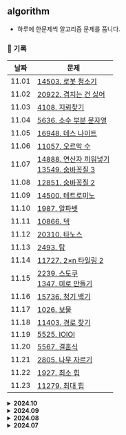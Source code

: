 ## algorithm
- 하루에 한문제씩 알고리즘 문제를 풉니다.

### 📅 기록
|날짜|문제|
|-|-|
|11.01|[14503. 로봇 청소기](https://github.com/apple-mint/algorithm/blob/main/Baekjoon/Gold/14503.%20%EB%A1%9C%EB%B4%87%20%EC%B2%AD%EC%86%8C%EA%B8%B0.py)|
|11.02|[20922. 겹치는 건 싫어](https://github.com/apple-mint/algorithm/blob/main/Baekjoon/Silver/20922.%20%EA%B2%B9%EC%B9%98%EB%8A%94%20%EA%B1%B4%20%EC%8B%AB%EC%96%B4.py)|
|11.03|[4108. 지뢰찾기](https://github.com/apple-mint/algorithm/blob/main/Baekjoon/Silver/4108.%20%EC%A7%80%EB%A2%B0%EC%B0%BE%EA%B8%B0.py)|
|11.04|[5636. 소수 부분 문자열](https://github.com/apple-mint/algorithm/blob/main/Baekjoon/Silver/5636.%20%EC%86%8C%EC%88%98%20%EB%B6%80%EB%B6%84%20%EB%AC%B8%EC%9E%90%EC%97%B4.py)|
|11.05|[16948. 데스 나이트](https://github.com/apple-mint/algorithm/blob/main/Baekjoon/Silver/16948.%20%EB%8D%B0%EC%8A%A4%20%EB%82%98%EC%9D%B4%ED%8A%B8.py)|
|11.06|[11057. 오르막 수](https://github.com/apple-mint/algorithm/blob/main/Baekjoon/Silver/11057.%20%EC%98%A4%EB%A5%B4%EB%A7%89%20%EC%88%98.py)|
|11.07|[14888. 연산자 끼워넣기](https://github.com/apple-mint/algorithm/blob/main/Baekjoon/Silver/14888.%20%EC%97%B0%EC%82%B0%EC%9E%90%20%EB%81%BC%EC%9B%8C%EB%84%A3%EA%B8%B0.py)<br>[13549. 숨바꼭질 3](https://github.com/apple-mint/algorithm/blob/main/Baekjoon/Gold/13549.%20%EC%88%A8%EB%B0%94%EA%BC%AD%EC%A7%88%203.py)|
|11.08|[12851. 숨바꼭질 2](https://github.com/apple-mint/algorithm/blob/main/Baekjoon/Gold/12851.%20%EC%88%A8%EB%B0%94%EA%BC%AD%EC%A7%88%202.py)|
|11.09|[14500. 테트로미노](https://github.com/apple-mint/algorithm/blob/main/Baekjoon/Gold/14500.%20%ED%85%8C%ED%8A%B8%EB%A1%9C%EB%AF%B8%EB%85%B8.py)|
|11.10|[1987. 알파벳](https://github.com/apple-mint/algorithm/blob/main/Baekjoon/Gold/1987.%20%EC%95%8C%ED%8C%8C%EB%B2%B3.py)|
|11.11|[10866. 덱](https://github.com/apple-mint/algorithm/blob/main/Baekjoon/Silver/10866.%20%EB%8D%B1.py)|
|11.12|[20310. 타노스](https://github.com/apple-mint/algorithm/blob/main/Baekjoon/Silver/20310.%20%ED%83%80%EB%85%B8%EC%8A%A4.py)|
|11.13|[2493. 탑](https://github.com/apple-mint/algorithm/blob/main/Baekjoon/Gold/2493.%20%ED%83%91.py)|
|11.14|[11727. 2×n 타일링 2](https://github.com/apple-mint/algorithm/blob/main/Baekjoon/Silver/11727.%202%C3%97n%20%ED%83%80%EC%9D%BC%EB%A7%81%202.py)|
|11.15|[2239. 스도쿠](https://github.com/apple-mint/algorithm/blob/main/Baekjoon/Gold/2239.%20%EC%8A%A4%EB%8F%84%EC%BF%A0.py)<br>[1347. 미로 만들기](https://github.com/apple-mint/algorithm/blob/main/Baekjoon/Silver/1347.%20%EB%AF%B8%EB%A1%9C%20%EB%A7%8C%EB%93%A4%EA%B8%B0.py)|
|11.16|[15736. 청기 백기](https://github.com/apple-mint/algorithm/blob/main/Baekjoon/Silver/15736.%20%EC%B2%AD%EA%B8%B0%20%EB%B0%B1%EA%B8%B0.py)|
|11.17|[1026. 보물](https://github.com/apple-mint/algorithm/blob/main/Baekjoon/Silver/1026.%20%EB%B3%B4%EB%AC%BC.py)|
|11.18|[11403. 경로 찾기](https://github.com/apple-mint/algorithm/blob/main/Baekjoon/Silver/11403.%20%EA%B2%BD%EB%A1%9C%20%EC%B0%BE%EA%B8%B0.py)|
|11.19|[5525. IOIOI](https://github.com/apple-mint/algorithm/blob/main/Baekjoon/Silver/5525.%20IOIOI.py)|
|11.20|[5567. 결혼식](https://github.com/apple-mint/algorithm/blob/main/Baekjoon/Silver/5567.%20%EA%B2%B0%ED%98%BC%EC%8B%9D.py)|
|11.21|[2805. 나무 자르기](https://github.com/apple-mint/algorithm/blob/main/Baekjoon/Silver/2805.%20%EB%82%98%EB%AC%B4%20%EC%9E%90%EB%A5%B4%EA%B8%B0.py)|
|11.22|[1927. 최소 힙](https://github.com/apple-mint/algorithm/blob/main/Baekjoon/Silver/1927.%20%EC%B5%9C%EC%86%8C%20%ED%9E%99.py)|
|11.23|[11279. 최대 힙](https://github.com/apple-mint/algorithm/blob/main/Baekjoon/Silver/11279.%20%EC%B5%9C%EB%8C%80%20%ED%9E%99.py)|

<details>
  <summary><strong>2024.10</strong></summary>
  <div markdown='1'>

  **✍🏻 31일 중 31일 동안 42문제 풀이**

  |날짜|문제|
  |-|-|
  |10.01|[4949. 균형잡힌 세상](https://github.com/apple-mint/algorithm/blob/main/Baekjoon/Silver/4949.%20%EA%B7%A0%ED%98%95%EC%9E%A1%ED%9E%8C%20%EC%84%B8%EC%83%81.py)|
  |10.02|[32206. 아보와 킨텍스](https://github.com/apple-mint/algorithm/blob/main/Baekjoon/Silver/32206.%20%EC%95%84%EB%B3%B4%EC%99%80%20%ED%82%A8%ED%85%8D%EC%8A%A4.py)|
  |10.03|[6064. 카잉 달력](https://github.com/apple-mint/algorithm/blob/main/Baekjoon/Silver/6064.%20%EC%B9%B4%EC%9E%89%20%EB%8B%AC%EB%A0%A5.py)|
  |10.04|[1541. 잃어버린 괄호](https://github.com/apple-mint/algorithm/blob/main/Baekjoon/Silver/1541.%20%EC%9E%83%EC%96%B4%EB%B2%84%EB%A6%B0%20%EA%B4%84%ED%98%B8.py)|
  |10.05|[2468. 안전 영역](https://github.com/apple-mint/algorithm/blob/main/Baekjoon/Silver/2468.%20%EC%95%88%EC%A0%84%20%EC%98%81%EC%97%AD.py)|
  |10.06|[11656. 접미사 배열](https://github.com/apple-mint/algorithm/blob/main/Baekjoon/Silver/11656.%20%EC%A0%91%EB%AF%B8%EC%82%AC%20%EB%B0%B0%EC%97%B4.py)|
  |10.07|[1010. 다리 놓기](https://github.com/apple-mint/algorithm/blob/main/Baekjoon/Silver/1010.%20%EB%8B%A4%EB%A6%AC%20%EB%86%93%EA%B8%B0.py)<br>[16967. 배열 복원하기](https://github.com/apple-mint/algorithm/blob/main/Baekjoon/Silver/16967.%20%EB%B0%B0%EC%97%B4%20%EB%B3%B5%EC%9B%90%ED%95%98%EA%B8%B0.py)|
  |10.08|[16198. 에너지 모으기](https://github.com/apple-mint/algorithm/blob/main/Baekjoon/Silver/16198.%20%EC%97%90%EB%84%88%EC%A7%80%20%EB%AA%A8%EC%9C%BC%EA%B8%B0.py)|
  |10.09|[1138. 한 줄로 서기](https://github.com/apple-mint/algorithm/blob/main/Baekjoon/Silver/1138.%20%ED%95%9C%20%EC%A4%84%EB%A1%9C%20%EC%84%9C%EA%B8%B0.py)|
  |10.10|[24481. 알고리즘 수업 - 깊이 우선 탐색 3](https://github.com/apple-mint/algorithm/blob/main/Baekjoon/Silver/24481.%20%EC%95%8C%EA%B3%A0%EB%A6%AC%EC%A6%98%20%EC%88%98%EC%97%85%20-%20%EA%B9%8A%EC%9D%B4%20%EC%9A%B0%EC%84%A0%20%ED%83%90%EC%83%89%203.py)|
  |10.11|[2210. 숫자판 점프](https://github.com/apple-mint/algorithm/blob/main/Baekjoon/Silver/2210.%20%EC%88%AB%EC%9E%90%ED%8C%90%20%EC%A0%90%ED%94%84.py)|
  |10.12|[16114. 화살표 연산자](https://github.com/apple-mint/algorithm/blob/main/Baekjoon/Silver/16114.%20%ED%99%94%EC%82%B4%ED%91%9C%20%EC%97%B0%EC%82%B0%EC%9E%90.py)|
  |10.13|[16235. 나무 재테크](https://github.com/apple-mint/algorithm/blob/main/Baekjoon/Gold/16235.%20%EB%82%98%EB%AC%B4%20%EC%9E%AC%ED%85%8C%ED%81%AC.py)<br>[2589. 보물섬](https://github.com/apple-mint/algorithm/blob/main/Baekjoon/Gold/2589.%20%EB%B3%B4%EB%AC%BC%EC%84%AC.py)<br>[2346. 풍선 터뜨리기](https://github.com/apple-mint/algorithm/blob/main/Baekjoon/Silver/2346.%20%ED%92%8D%EC%84%A0%20%ED%84%B0%EB%9C%A8%EB%A6%AC%EA%B8%B0.py)|
  |10.14|[1926. 그림](https://github.com/apple-mint/algorithm/blob/main/Baekjoon/Silver/1926.%20%EA%B7%B8%EB%A6%BC.py)<br>[17413. 단어 뒤집기 2](https://github.com/apple-mint/algorithm/blob/main/Baekjoon/Silver/17413.%20%EB%8B%A8%EC%96%B4%20%EB%92%A4%EC%A7%91%EA%B8%B0%202.py)|
  |10.15|[2644. 촌수계산](https://github.com/apple-mint/algorithm/blob/main/Baekjoon/Silver/2644.%20%EC%B4%8C%EC%88%98%EA%B3%84%EC%82%B0.py)|
  |10.16|[15686. 치킨 배달](https://github.com/apple-mint/algorithm/blob/main/Baekjoon/Gold/15686.%20%EC%B9%98%ED%82%A8%20%EB%B0%B0%EB%8B%AC.py)|
  |10.17|[9205. 맥주 마시면서 걸어가기](https://github.com/apple-mint/algorithm/blob/main/Baekjoon/Gold/9205.%20%EB%A7%A5%EC%A3%BC%20%EB%A7%88%EC%8B%9C%EB%A9%B4%EC%84%9C%20%EA%B1%B8%EC%96%B4%EA%B0%80%EA%B8%B0.py)|
  |10.18|[1059. 좋은 구간](https://github.com/apple-mint/algorithm/blob/main/Baekjoon/Silver/1059.%20%EC%A2%8B%EC%9D%80%20%EA%B5%AC%EA%B0%84.py)|
  |10.19|[1245. 농장 관리](https://github.com/apple-mint/algorithm/blob/main/Baekjoon/Gold/1245.%20%EB%86%8D%EC%9E%A5%20%EA%B4%80%EB%A6%AC.py)|
  |10.20|[1743. 음식물 피하기](https://github.com/apple-mint/algorithm/blob/main/Baekjoon/Silver/1743.%20%EC%9D%8C%EC%8B%9D%EB%AC%BC%20%ED%94%BC%ED%95%98%EA%B8%B0.py)|
  |10.21|[10431. 줄세우기](https://github.com/apple-mint/algorithm/blob/main/Baekjoon/Silver/10431.%20%EC%A4%84%EC%84%B8%EC%9A%B0%EA%B8%B0.py)|
  |10.22|[14889. 스타트와 링크](https://github.com/apple-mint/algorithm/blob/main/Baekjoon/Silver/14889.%20%EC%8A%A4%ED%83%80%ED%8A%B8%EC%99%80%20%EB%A7%81%ED%81%AC.py)|
  |10.23|[1189. 컴백홈](https://github.com/apple-mint/algorithm/blob/main/Baekjoon/Silver/1189.%20%EC%BB%B4%EB%B0%B1%ED%99%88.py)|
  |10.24|[16234. 인구 이동](https://github.com/apple-mint/algorithm/blob/main/Baekjoon/Gold/16234.%20%EC%9D%B8%EA%B5%AC%20%EC%9D%B4%EB%8F%99.py)<br>[18429. 근손실](https://github.com/apple-mint/algorithm/blob/main/Baekjoon/Silver/18429.%20%EA%B7%BC%EC%86%90%EC%8B%A4.py)|
  |10.25|[14395. 4연산](https://github.com/apple-mint/algorithm/blob/main/Baekjoon/Gold/14395.%204%EC%97%B0%EC%82%B0.py)<br>[7569. 토마토](https://github.com/apple-mint/algorithm/blob/main/Baekjoon/Gold/7569.%20%ED%86%A0%EB%A7%88%ED%86%A0.py)<br>[31797. 아~파트 아파트](https://github.com/apple-mint/algorithm/blob/main/Baekjoon/Silver/31797.%20%EC%95%84~%ED%8C%8C%ED%8A%B8%20%EC%95%84%ED%8C%8C%ED%8A%B8.py)|
  |10.26|[9655. 돌 게임](https://github.com/apple-mint/algorithm/blob/main/Baekjoon/Silver/9655.%20%EB%8F%8C%20%EA%B2%8C%EC%9E%84.py)<br>[9291. 스도쿠 채점](https://github.com/apple-mint/algorithm/blob/main/Baekjoon/Silver/9291.%20%EC%8A%A4%EB%8F%84%EC%BF%A0%20%EC%B1%84%EC%A0%90.py)<br>[16173. 점프왕 쩰리 (Small)](https://github.com/apple-mint/algorithm/blob/main/Baekjoon/Silver/16173.%20%EC%A0%90%ED%94%84%EC%99%95%20%EC%A9%B0%EB%A6%AC%20(Small).py)<br>[6593. 상범 빌딩](https://github.com/apple-mint/algorithm/blob/main/Baekjoon/Gold/6593.%20%EC%83%81%EB%B2%94%20%EB%B9%8C%EB%94%A9.py)|
  |10.27|[1759. 암호 만들기](https://github.com/apple-mint/algorithm/blob/main/Baekjoon/Gold/1759.%20%EC%95%94%ED%98%B8%20%EB%A7%8C%EB%93%A4%EA%B8%B0.py)|
  |10.28|[1182. 부분수열의 합](https://github.com/apple-mint/algorithm/blob/main/Baekjoon/Silver/1182.%20%EB%B6%80%EB%B6%84%EC%88%98%EC%97%B4%EC%9D%98%20%ED%95%A9.py)|
  |10.29|[10157. 자리배정](https://github.com/apple-mint/algorithm/blob/main/Baekjoon/Silver/10157.%20%EC%9E%90%EB%A6%AC%EB%B0%B0%EC%A0%95.py)|
  |10.30|[2302. 극장 좌석](https://github.com/apple-mint/algorithm/blob/main/Baekjoon/Silver/2302.%20%EA%B7%B9%EC%9E%A5%20%EC%A2%8C%EC%84%9D.py)|
  |10.31|[1090. 체커](https://github.com/apple-mint/algorithm/blob/main/Baekjoon/Platinum/1090.%20%EC%B2%B4%EC%BB%A4.py)<br>[21608. 상어 초등학교](https://github.com/apple-mint/algorithm/blob/main/Baekjoon/Gold/21608.%20%EC%83%81%EC%96%B4%20%EC%B4%88%EB%93%B1%ED%95%99%EA%B5%90.py)|

  </div>
</details>

<details>
  <summary><strong>2024.09</strong></summary>
  <div markdown='1'>

  **✍🏻 30일 중 30일 동안 41문제 풀이**

  |날짜|문제|
  |-|-|
  |09.01|[1920. 수 찾기](https://github.com/apple-mint/algorithm/blob/main/Baekjoon/Silver/1920.%20%EC%88%98%20%EC%B0%BE%EA%B8%B0.py)|
  |09.02|[1343. 폴리오미노](https://github.com/apple-mint/algorithm/blob/main/Baekjoon/Silver/1343.%20%ED%8F%B4%EB%A6%AC%EC%98%A4%EB%AF%B8%EB%85%B8.py)|
  |09.03|[1697. 숨바꼭질](https://github.com/apple-mint/algorithm/blob/main/Baekjoon/Silver/1697.%20%EC%88%A8%EB%B0%94%EA%BC%AD%EC%A7%88.py)|
  |09.04|[10828. 스택](https://github.com/apple-mint/algorithm/blob/main/Baekjoon/Silver/10828.%20%EC%8A%A4%ED%83%9D.py)|
  |09.05|[10845. 큐](https://github.com/apple-mint/algorithm/blob/main/Baekjoon/Silver/10845.%20%ED%81%90.py)|
  |09.06|[10709. 기상캐스터](https://github.com/apple-mint/algorithm/blob/main/Baekjoon/Silver/10709.%20%EA%B8%B0%EC%83%81%EC%BA%90%EC%8A%A4%ED%84%B0.py)|
  |09.07|[22352. 항체 인식](https://github.com/apple-mint/algorithm/blob/main/Baekjoon/Gold/22352.%20%ED%95%AD%EC%B2%B4%20%EC%9D%B8%EC%8B%9D.py)<br>[1389. 케빈 베이컨의 6단계 법칙](https://github.com/apple-mint/algorithm/blob/main/Baekjoon/Silver/1389.%20%EC%BC%80%EB%B9%88%20%EB%B2%A0%EC%9D%B4%EC%BB%A8%EC%9D%98%206%EB%8B%A8%EA%B3%84%20%EB%B2%95%EC%B9%99.py)|
  |09.08|[14719. 빗물](https://github.com/apple-mint/algorithm/blob/main/Baekjoon/Gold/14719.%20%EB%B9%97%EB%AC%BC.py)<br>[1969. DNA](https://github.com/apple-mint/algorithm/blob/main/Baekjoon/Silver/1969.%20DNA.py)|
  |09.09|[11723. 집합](https://github.com/apple-mint/algorithm/blob/main/Baekjoon/Silver/11723.%20%EC%A7%91%ED%95%A9.py)|
  |09.10|[1976. 여행 가자](https://github.com/apple-mint/algorithm/blob/main/Baekjoon/Gold/1976.%20%EC%97%AC%ED%96%89%20%EA%B0%80%EC%9E%90.py)|
  |09.11|[2877. 4와 7](https://github.com/apple-mint/algorithm/blob/main/Baekjoon/Gold/2877.%204%EC%99%80%207.py)|
  |09.12|[1439. 뒤집기](https://github.com/apple-mint/algorithm/blob/main/Baekjoon/Silver/1439.%20%EB%92%A4%EC%A7%91%EA%B8%B0.py)|
  |09.13|[26070. 곰곰이와 학식](https://github.com/apple-mint/algorithm/blob/main/Baekjoon/Silver/26070.%20%EA%B3%B0%EA%B3%B0%EC%9D%B4%EC%99%80%20%ED%95%99%EC%8B%9D.py)|
  |09.14|[2941. 크로아티아 알파벳](https://github.com/apple-mint/algorithm/blob/main/Baekjoon/Silver/2941.%20%ED%81%AC%EB%A1%9C%EC%95%84%ED%8B%B0%EC%95%84%20%EC%95%8C%ED%8C%8C%EB%B2%B3.py)|
  |09.15|[15650. N과 M (2)](https://github.com/apple-mint/algorithm/blob/main/Baekjoon/Silver/15650.%20N%EA%B3%BC%20M%20(2).py)|
  |09.16|[1120. 문자열](https://github.com/apple-mint/algorithm/blob/main/Baekjoon/Silver/1120.%20%EB%AC%B8%EC%9E%90%EC%97%B4.py)|
  |09.17|[3613. Java vs C++](https://github.com/apple-mint/algorithm/blob/main/Baekjoon/Silver/3613.%20Java%20vs%20C%2B%2B.py)<br>[17144. 미세먼지 안녕!](https://github.com/apple-mint/algorithm/blob/main/Baekjoon/Gold/17144.%20%EB%AF%B8%EC%84%B8%EB%A8%BC%EC%A7%80%20%EC%95%88%EB%85%95!.py)|
  |09.18|[9935. 문자열 폭발](https://github.com/apple-mint/algorithm/blob/main/Baekjoon/Gold/9935.%20%EB%AC%B8%EC%9E%90%EC%97%B4%20%ED%8F%AD%EB%B0%9C.py)|
  |09.19|[15565. 귀여운 라이언](https://github.com/apple-mint/algorithm/blob/main/Baekjoon/Silver/15565.%20%EA%B7%80%EC%97%AC%EC%9A%B4%20%EB%9D%BC%EC%9D%B4%EC%96%B8.py)|
  |09.20|[7576. 토마토](https://github.com/apple-mint/algorithm/blob/main/Baekjoon/Gold/7576.%20%ED%86%A0%EB%A7%88%ED%86%A0.py)<br>[4347. Tic Tac Toe](https://github.com/apple-mint/algorithm/blob/main/Baekjoon/Silver/4347.%20Tic%20Tac%20Toe.py)<br>[18404. 현명한 나이트](https://github.com/apple-mint/algorithm/blob/main/Baekjoon/Silver/18404.%20%ED%98%84%EB%AA%85%ED%95%9C%20%EB%82%98%EC%9D%B4%ED%8A%B8.py)|
  |09.21|[1929. 소수 구하기](https://github.com/apple-mint/algorithm/blob/main/Baekjoon/Silver/1929.%20%EC%86%8C%EC%88%98%20%EA%B5%AC%ED%95%98%EA%B8%B0.py)<br>[2960. 에라토스테네스의 체](https://github.com/apple-mint/algorithm/blob/main/Baekjoon/Silver/2960.%20%EC%97%90%EB%9D%BC%ED%86%A0%EC%8A%A4%ED%85%8C%EB%84%A4%EC%8A%A4%EC%9D%98%20%EC%B2%B4.py)<br>[2630. 색종이 만들기](https://github.com/apple-mint/algorithm/blob/main/Baekjoon/Silver/2630.%20%EC%83%89%EC%A2%85%EC%9D%B4%20%EB%A7%8C%EB%93%A4%EA%B8%B0.py)|
  |09.22|[1931. 회의실 배정](https://github.com/apple-mint/algorithm/blob/main/Baekjoon/Silver/1931.%20%ED%9A%8C%EC%9D%98%EC%8B%A4%20%EB%B0%B0%EC%A0%95.py)<br>[11659. 구간 합 구하기 4](https://github.com/apple-mint/algorithm/blob/main/Baekjoon/Silver/11659.%20%EA%B5%AC%EA%B0%84%20%ED%95%A9%20%EA%B5%AC%ED%95%98%EA%B8%B0%204.py)|
  |09.23|[9996. 한국이 그리울 땐 서버에 접속하지](https://github.com/apple-mint/algorithm/blob/main/Baekjoon/Silver/9996.%20%ED%95%9C%EA%B5%AD%EC%9D%B4%20%EA%B7%B8%EB%A6%AC%EC%9A%B8%20%EB%95%90%20%EC%84%9C%EB%B2%84%EC%97%90%20%EC%A0%91%EC%86%8D%ED%95%98%EC%A7%80.py)<br>[30458. 팰린드롬 애너그램](https://github.com/apple-mint/algorithm/blob/main/Baekjoon/Silver/30458.%20%ED%8C%B0%EB%A6%B0%EB%93%9C%EB%A1%AC%20%EC%95%A0%EB%84%88%EA%B7%B8%EB%9E%A8.py)|
  |09.24|[1074. Z](https://github.com/apple-mint/algorithm/blob/main/Baekjoon/Gold/1074.%20Z.py)<br>[1012. 유기농 배추](https://github.com/apple-mint/algorithm/blob/main/Baekjoon/Silver/1012.%20%EC%9C%A0%EA%B8%B0%EB%86%8D%20%EB%B0%B0%EC%B6%94.py)|
  |09.25|[2660. 회장뽑기](https://github.com/apple-mint/algorithm/blob/main/Baekjoon/Gold/2660.%20%ED%9A%8C%EC%9E%A5%EB%BD%91%EA%B8%B0.py)|
  |09.26|[17626. Four Squares](https://github.com/apple-mint/algorithm/blob/main/Baekjoon/Silver/17626.%20Four%20Squares.py)|
  |09.27|[4375. 1](https://github.com/apple-mint/algorithm/blob/main/Baekjoon/Silver/4375.%201.py)<br>[7568. 덩치](https://github.com/apple-mint/algorithm/blob/main/Baekjoon/Silver/7568.%20%EB%8D%A9%EC%B9%98.py)|
  |09.28|[2304. 창고 다각형](https://github.com/apple-mint/algorithm/blob/main/Baekjoon/Silver/2304.%20%EC%B0%BD%EA%B3%A0%20%EB%8B%A4%EA%B0%81%ED%98%95.py)|
  |09.29|[2503. 숫자 야구](https://github.com/apple-mint/algorithm/blob/main/Baekjoon/Silver/2503.%20%EC%88%AB%EC%9E%90%20%EC%95%BC%EA%B5%AC.py)|
  |09.30|[1966. 프린터 큐](https://github.com/apple-mint/algorithm/blob/main/Baekjoon/Silver/1966.%20%ED%94%84%EB%A6%B0%ED%84%B0%20%ED%81%90.py)|

  </div>
</details>

<details>
  <summary><strong>2024.08</strong></summary>
  <div markdown='1'>

  **✍🏻 31일 중 31일 동안 58문제 풀이**

  |날짜|문제|
  |-|-|
  |08.01|[같은 숫자는 싫어](https://github.com/apple-mint/algorithm/blob/main/Programmers/Level%201/%EA%B0%99%EC%9D%80%20%EC%88%AB%EC%9E%90%EB%8A%94%20%EC%8B%AB%EC%96%B4.py)<br>[1874. 스택 수열](https://github.com/apple-mint/algorithm/blob/main/Baekjoon/Silver/1874.%20%EC%8A%A4%ED%83%9D%20%EC%88%98%EC%97%B4.py)|
  |08.02|[폰켓몬](https://github.com/apple-mint/algorithm/blob/main/Programmers/Level%201/%ED%8F%B0%EC%BC%93%EB%AA%AC.py)<br>[2578. 빙고](https://github.com/apple-mint/algorithm/blob/main/Baekjoon/Silver/2578.%20%EB%B9%99%EA%B3%A0.py)|
  |08.03|[1018. 체스판 다시 칠하기](https://github.com/apple-mint/algorithm/blob/main/Baekjoon/Silver/1018.%20%EC%B2%B4%EC%8A%A4%ED%8C%90%20%EB%8B%A4%EC%8B%9C%20%EC%B9%A0%ED%95%98%EA%B8%B0.py)<br>[완주하지 못한 선수](https://github.com/apple-mint/algorithm/blob/main/Programmers/Level%201/%EC%99%84%EC%A3%BC%ED%95%98%EC%A7%80%20%EB%AA%BB%ED%95%9C%20%EC%84%A0%EC%88%98.py)<br>[1460. Make Two Arrays Equal by Reversing Subarrays](https://github.com/apple-mint/algorithm/blob/main/LeetCode/Easy/1460.%20Make%20Two%20Arrays%20Equal%20by%20Reversing%20Subarrays.py)|
  |08.04|[5430. AC](https://github.com/apple-mint/algorithm/blob/main/Baekjoon/Gold/5430.%20AC.py)<br>[K번째수](https://github.com/apple-mint/algorithm/blob/main/Programmers/Level%201/K%EB%B2%88%EC%A7%B8%EC%88%98.py)|
  |08.05|[16953. A → B](https://github.com/apple-mint/algorithm/blob/main/Baekjoon/Silver/16953.%20A%20%E2%86%92%20B.py)<br>[모의고사](https://github.com/apple-mint/algorithm/blob/main/Programmers/Level%201/%EB%AA%A8%EC%9D%98%EA%B3%A0%EC%82%AC.py)<br>[1107. 리모컨](https://github.com/apple-mint/algorithm/blob/main/Baekjoon/Gold/1107.%20%EB%A6%AC%EB%AA%A8%EC%BB%A8.py)|
  |08.06|[전화번호 목록](https://github.com/apple-mint/algorithm/blob/main/Programmers/Level%202/%EC%A0%84%ED%99%94%EB%B2%88%ED%98%B8%20%EB%AA%A9%EB%A1%9D.py)<br>[1063. 킹](https://github.com/apple-mint/algorithm/blob/main/Baekjoon/Silver/1063.%20%ED%82%B9.py)|
  |08.07|[17219. 비밀번호 찾기](https://github.com/apple-mint/algorithm/blob/main/Baekjoon/Silver/17219.%20%EB%B9%84%EB%B0%80%EB%B2%88%ED%98%B8%20%EC%B0%BE%EA%B8%B0.py)<br>[가장 큰 수](https://github.com/apple-mint/algorithm/blob/main/Programmers/Level%202/%EA%B0%80%EC%9E%A5%20%ED%81%B0%20%EC%88%98.py)|
  |08.08|[20920. 영단어 암기는 괴로워](https://github.com/apple-mint/algorithm/blob/main/Baekjoon/Silver/20920.%20%EC%98%81%EB%8B%A8%EC%96%B4%20%EC%95%94%EA%B8%B0%EB%8A%94%20%EA%B4%B4%EB%A1%9C%EC%9B%8C.py)|
  |08.09|[2667. 단지번호붙이기](https://github.com/apple-mint/algorithm/blob/main/Baekjoon/Silver/2667.%20%EB%8B%A8%EC%A7%80%EB%B2%88%ED%98%B8%EB%B6%99%EC%9D%B4%EA%B8%B0.py)|
  |08.10|[26069. 붙임성 좋은 총총이](https://github.com/apple-mint/algorithm/blob/main/Baekjoon/Silver/26069.%20%EB%B6%99%EC%9E%84%EC%84%B1%20%EC%A2%8B%EC%9D%80%20%EC%B4%9D%EC%B4%9D%EC%9D%B4.py)|
  |08.11|[18870. 좌표 압축](https://github.com/apple-mint/algorithm/blob/main/Baekjoon/Silver/18870.%20%EC%A2%8C%ED%91%9C%20%EC%95%95%EC%B6%95.py)|
  |08.12|[3190. 뱀](https://github.com/apple-mint/algorithm/blob/main/Baekjoon/Gold/3190.%20%EB%B1%80.py)<br>[1331. 나이트 투어](https://github.com/apple-mint/algorithm/blob/main/Baekjoon/Silver/1331.%20%EB%82%98%EC%9D%B4%ED%8A%B8%20%ED%88%AC%EC%96%B4.py)<br>[의상](https://github.com/apple-mint/algorithm/blob/main/Programmers/Level%202/%EC%9D%98%EC%83%81.py)<br>[16928. 뱀과 사다리 게임](https://github.com/apple-mint/algorithm/blob/main/Baekjoon/Gold/16928.%20%EB%B1%80%EA%B3%BC%20%EC%82%AC%EB%8B%A4%EB%A6%AC%20%EA%B2%8C%EC%9E%84.py)<br>[18111. 마인크래프트](https://github.com/apple-mint/algorithm/blob/main/Baekjoon/Silver/18111.%20%EB%A7%88%EC%9D%B8%ED%81%AC%EB%9E%98%ED%94%84%ED%8A%B8.py)|
  |08.13|[274. H-Index](https://github.com/apple-mint/algorithm/blob/main/LeetCode/Medium/274.%20H-Index.py)<br>[25192. 인사성 밝은 곰곰이](https://github.com/apple-mint/algorithm/blob/main/Baekjoon/Silver/25192.%20%EC%9D%B8%EC%82%AC%EC%84%B1%20%EB%B0%9D%EC%9D%80%20%EA%B3%B0%EA%B3%B0%EC%9D%B4.py)|
  |08.14|[1652. 누울 자리를 찾아라](https://github.com/apple-mint/algorithm/blob/main/Baekjoon/Silver/1652.%20%EB%88%84%EC%9A%B8%20%EC%9E%90%EB%A6%AC%EB%A5%BC%20%EC%B0%BE%EC%95%84%EB%9D%BC.py)|
  |08.15|[30804. 과일 탕후루](https://github.com/apple-mint/algorithm/blob/main/Baekjoon/Silver/30804.%20%EA%B3%BC%EC%9D%BC%20%ED%83%95%ED%9B%84%EB%A3%A8.py)|
  |08.16|[기능개발](https://github.com/apple-mint/algorithm/blob/main/Programmers/Level%202/%EA%B8%B0%EB%8A%A5%EA%B0%9C%EB%B0%9C.py)<br>[9461. 파도반 수열](https://github.com/apple-mint/algorithm/blob/main/Baekjoon/Silver/9461.%20%ED%8C%8C%EB%8F%84%EB%B0%98%20%EC%88%98%EC%97%B4.py)|
  |08.17|[17478. 재귀함수가 뭔가요?](https://github.com/apple-mint/algorithm/blob/main/Baekjoon/Silver/17478.%20%EC%9E%AC%EA%B7%80%ED%95%A8%EC%88%98%EA%B0%80%20%EB%AD%94%EA%B0%80%EC%9A%94.py)|
  |08.18|[1003. 피보나치 함수](https://github.com/apple-mint/algorithm/blob/main/Baekjoon/Silver/1003.%20%ED%94%BC%EB%B3%B4%EB%82%98%EC%B9%98%20%ED%95%A8%EC%88%98.py)|
  |08.19|[2608. 로마 숫자](https://github.com/apple-mint/algorithm/blob/main/Baekjoon/Gold/2608.%20%EB%A1%9C%EB%A7%88%20%EC%88%AB%EC%9E%90.py)<br>[14405. 피카츄](https://github.com/apple-mint/algorithm/blob/main/Baekjoon/Silver/14405.%20%ED%94%BC%EC%B9%B4%EC%B8%84.py)|
  |08.20|[12904. A와 B](https://github.com/apple-mint/algorithm/blob/main/Baekjoon/Gold/12904.%20A%EC%99%80%20B.py)<br>[구명보트](https://github.com/apple-mint/algorithm/blob/main/Programmers/Level%202/%EA%B5%AC%EB%AA%85%EB%B3%B4%ED%8A%B8.py)<br>[14940. 쉬운 최단거리](https://github.com/apple-mint/algorithm/blob/main/Baekjoon/Silver/14940.%20%EC%89%AC%EC%9A%B4%20%EC%B5%9C%EB%8B%A8%EA%B1%B0%EB%A6%AC.py)<br>[9012. 괄호](https://github.com/apple-mint/algorithm/blob/main/Baekjoon/Silver/9012.%20%EA%B4%84%ED%98%B8.py)|
  |08.21|[21736. 헌내기는 친구가 필요해](https://github.com/apple-mint/algorithm/blob/main/Baekjoon/Silver/21736.%20%ED%97%8C%EB%82%B4%EA%B8%B0%EB%8A%94%20%EC%B9%9C%EA%B5%AC%EA%B0%80%20%ED%95%84%EC%9A%94%ED%95%B4.py)<br>[카펫](https://github.com/apple-mint/algorithm/blob/main/Programmers/Level%202/%EC%B9%B4%ED%8E%AB.py)<br>[11047. 동전 0](https://github.com/apple-mint/algorithm/blob/main/Baekjoon/Silver/11047.%20%EB%8F%99%EC%A0%84%200.py)|
  |08.22|[피로도](https://github.com/apple-mint/algorithm/blob/main/Programmers/Level%202/%ED%94%BC%EB%A1%9C%EB%8F%84.py)<br>[2839. 설탕 배달](https://github.com/apple-mint/algorithm/blob/main/Baekjoon/Silver/2839.%20%EC%84%A4%ED%83%95%20%EB%B0%B0%EB%8B%AC.py)|
  |08.23|[24479. 알고리즘 수업 - 깊이 우선 탐색 1](https://github.com/apple-mint/algorithm/blob/main/Baekjoon/Silver/24479.%20%EC%95%8C%EA%B3%A0%EB%A6%AC%EC%A6%98%20%EC%88%98%EC%97%85%20-%20%EA%B9%8A%EC%9D%B4%20%EC%9A%B0%EC%84%A0%20%ED%83%90%EC%83%89%201.py)<br>[24480. 알고리즘 수업 - 깊이 우선 탐색 2](https://github.com/apple-mint/algorithm/blob/main/Baekjoon/Silver/24480.%20%EC%95%8C%EA%B3%A0%EB%A6%AC%EC%A6%98%20%EC%88%98%EC%97%85%20-%20%EA%B9%8A%EC%9D%B4%20%EC%9A%B0%EC%84%A0%20%ED%83%90%EC%83%89%202.py)<br>[2108. 통계학](https://github.com/apple-mint/algorithm/blob/main/Baekjoon/Silver/2108.%20%ED%86%B5%EA%B3%84%ED%95%99.py)|
  |08.24|[2579. 계단 오르기](https://github.com/apple-mint/algorithm/blob/main/Baekjoon/Silver/2579.%20%EA%B3%84%EB%8B%A8%20%EC%98%A4%EB%A5%B4%EA%B8%B0.py)<br>[1463. 1로 만들기](https://github.com/apple-mint/algorithm/blob/main/Baekjoon/Silver/1463.%201%EB%A1%9C%20%EB%A7%8C%EB%93%A4%EA%B8%B0.py)|
  |08.25|[11726. 2×n 타일링](https://github.com/apple-mint/algorithm/blob/main/Baekjoon/Silver/11726.%202%C3%97n%20%ED%83%80%EC%9D%BC%EB%A7%81.py)<br>[1260. DFS와 BFS](https://github.com/apple-mint/algorithm/blob/main/Baekjoon/Silver/1260.%20DFS%EC%99%80%20BFS.py)|
  |08.26|[1676. 팩토리얼 0의 개수](https://github.com/apple-mint/algorithm/blob/main/Baekjoon/Silver/1676.%20%ED%8C%A9%ED%86%A0%EB%A6%AC%EC%96%BC%200%EC%9D%98%20%EA%B0%9C%EC%88%98.py)|
  |08.27|[15649. N과 M (1)](https://github.com/apple-mint/algorithm/blob/main/Baekjoon/Silver/15649.%20N%EA%B3%BC%20M%20(1).py)|
  |08.28|[13023. ABCDE](https://github.com/apple-mint/algorithm/blob/main/Baekjoon/Gold/13023.%20ABCDE.py)<br>[14502. 연구소](https://github.com/apple-mint/algorithm/blob/main/Baekjoon/Gold/14502.%20%EC%97%B0%EA%B5%AC%EC%86%8C.py)|
  |08.29|[9095. 1, 2, 3 더하기](https://github.com/apple-mint/algorithm/blob/main/Baekjoon/Silver/9095.%201%2C%202%2C%203%20%EB%8D%94%ED%95%98%EA%B8%B0.py)|
  |08.30|[18110. solved.ac](https://github.com/apple-mint/algorithm/blob/main/Baekjoon/Silver/18110.%20solved.ac.py)|
  |08.31|[12933. 오리](https://github.com/apple-mint/algorithm/blob/main/Baekjoon/Silver/12933.%20%EC%98%A4%EB%A6%AC.py)|

  </div>
</details>

<details>
  <summary><strong>2024.07</strong></summary>
  <div markdown='1'>

  **✍🏻 31일 중 28일 동안 45문제 풀이**

  |날짜|문제|
  |-|-|
  |07.01|[1550. Three Consecutive Odds](https://github.com/apple-mint/algorithm/blob/main/LeetCode/Easy/1550.%20Three%20Consecutive%20Odds.py)|
  |07.02|[350. Intersection of Two Arrays II](https://github.com/apple-mint/algorithm/blob/main/LeetCode/Easy/350.%20Intersection%20of%20Two%20Arrays%20II.py)|
  |07.03|[1509. Minimum Difference Between Largest and Smallest Value in Three Moves](https://github.com/apple-mint/algorithm/blob/main/LeetCode/Medium/1509.%20Minimum%20Difference%20Between%20Largest%20and%20Smallest%20Value%20in%20Three%20Moves.py)|
  |07.04|[2181. Merge Nodes in Between Zeros](https://github.com/apple-mint/algorithm/blob/main/LeetCode/Medium/2181.%20Merge%20Nodes%20in%20Between%20Zeros.py)|
  |07.05|[2058. Find the Minimum and Maximum Number of Nodes Between Critical Points](https://github.com/apple-mint/algorithm/blob/main/LeetCode/Medium/2058.%20Find%20the%20Minimum%20and%20Maximum%20Number%20of%20Nodes%20Between%20Critical%20Points.py)|
  |07.06|[2582. Pass the Pillow](https://github.com/apple-mint/algorithm/blob/main/LeetCode/Easy/2582.%20Pass%20the%20Pillow.py)|
  |07.07|[1518. Water Bottles](https://github.com/apple-mint/algorithm/blob/main/LeetCode/Easy/1518.%20Water%20Bottles.py)|
  |07.08|[1823. Find the Winner of the Circular Game](https://github.com/apple-mint/algorithm/blob/main/LeetCode/Medium/1823.%20Find%20the%20Winner%20of%20the%20Circular%20Game.py)<br>[17836. 공주님을 구해라!](https://github.com/apple-mint/algorithm/blob/main/Baekjoon/Gold/17836.%20%EA%B3%B5%EC%A3%BC%EB%8B%98%EC%9D%84%20%EA%B5%AC%ED%95%B4%EB%9D%BC!.py)|
  |07.09|[1701. Average Waiting Time](https://github.com/apple-mint/algorithm/blob/main/LeetCode/Medium/1701.%20Average%20Waiting%20Time.py)|
  |07.10|[1598. Crawler Log Folder](https://github.com/apple-mint/algorithm/blob/main/LeetCode/Easy/1598.%20Crawler%20Log%20Folder.py)|
  |07.14|[726. Number of Atoms](https://github.com/apple-mint/algorithm/blob/main/LeetCode/Hard/726.%20Number%20of%20Atoms.py)|
  |07.15|[2196. Create Binary Tree From Descriptions](https://github.com/apple-mint/algorithm/blob/main/LeetCode/Medium/2196.%20Create%20Binary%20Tree%20From%20Descriptions.py)|
  |07.16|[2096. Step-By-Step Directions From a Binary Tree Node to Another](https://github.com/apple-mint/algorithm/blob/main/LeetCode/Medium/2096.%20Step-By-Step%20Directions%20From%20a%20Binary%20Tree%20Node%20to%20Another.py)|
  |07.17|[1110. Delete Nodes And Return Forest](https://github.com/apple-mint/algorithm/blob/main/LeetCode/Medium/1110.%20Delete%20Nodes%20And%20Return%20Forest.py)|
  |07.18|[1244. 스위치 켜고 끄기](https://github.com/apple-mint/algorithm/blob/main/Baekjoon/Silver/1244.%20%EC%8A%A4%EC%9C%84%EC%B9%98%20%EC%BC%9C%EA%B3%A0%20%EB%81%84%EA%B8%B0.py)<br>[1764. 듣보잡](https://github.com/apple-mint/algorithm/blob/main/Baekjoon/Silver/1764.%20%EB%93%A3%EB%B3%B4%EC%9E%A1.py)<br>[11399. ATM](https://github.com/apple-mint/algorithm/blob/main/Baekjoon/Silver/11399.%20ATM.py)<br>[4358. 생태학](https://github.com/apple-mint/algorithm/blob/main/Baekjoon/Silver/4358.%20%EC%83%9D%ED%83%9C%ED%95%99.py)|
  |07.19|[1380. Lucky Numbers in a Matrix](https://github.com/apple-mint/algorithm/blob/main/LeetCode/Easy/1380.%20Lucky%20Numbers%20in%20a%20Matrix.py)<br>[1620. 나는야 포켓몬 마스터 이다솜](https://github.com/apple-mint/algorithm/blob/main/Baekjoon/Silver/1620.%20%EB%82%98%EB%8A%94%EC%95%BC%20%ED%8F%AC%EC%BC%93%EB%AA%AC%20%EB%A7%88%EC%8A%A4%ED%84%B0%20%EC%9D%B4%EB%8B%A4%EC%86%9C.py)|
  |07.20|[11724. 연결 요소의 개수](https://github.com/apple-mint/algorithm/blob/main/Baekjoon/Silver/11724.%20%EC%97%B0%EA%B2%B0%20%EC%9A%94%EC%86%8C%EC%9D%98%20%EA%B0%9C%EC%88%98.py)<br>[1605. Find Valid Matrix Given Row and Column Sums](https://github.com/apple-mint/algorithm/blob/main/LeetCode/Medium/1605.%20Find%20Valid%20Matrix%20Given%20Row%20and%20Column%20Sums.py)<br>[1436. 영화감독 숌](https://github.com/apple-mint/algorithm/blob/main/Baekjoon/Silver/1436.%20%EC%98%81%ED%99%94%EA%B0%90%EB%8F%85%20%EC%88%8C.py)|
  |07.21|[15235. Olympiad Pizza](https://github.com/apple-mint/algorithm/blob/main/Baekjoon/Silver/15235.%20Olympiad%20Pizza.py)|
  |07.22|[18352. 특정 거리의 도시 찾기](https://github.com/apple-mint/algorithm/blob/main/Baekjoon/Silver/18352.%20%ED%8A%B9%EC%A0%95%20%EA%B1%B0%EB%A6%AC%EC%9D%98%20%EB%8F%84%EC%8B%9C%20%EC%B0%BE%EA%B8%B0.py)<br>[2418. Sort the People](https://github.com/apple-mint/algorithm/blob/main/LeetCode/Easy/2418.%20Sort%20the%20People.py)|
  |07.23|[2607. 비슷한 단어](https://github.com/apple-mint/algorithm/blob/main/Baekjoon/Silver/2607.%20%EB%B9%84%EC%8A%B7%ED%95%9C%20%EB%8B%A8%EC%96%B4.py)<br>[7785. 회사에 있는 사람](https://github.com/apple-mint/algorithm/blob/main/Baekjoon/Silver/7785.%20%ED%9A%8C%EC%82%AC%EC%97%90%20%EC%9E%88%EB%8A%94%20%EC%82%AC%EB%9E%8C.py)<br>[1636. Sort Array by Increasing Frequency](https://github.com/apple-mint/algorithm/blob/main/LeetCode/Easy/1636.%20Sort%20Array%20by%20Increasing%20Frequency.py)|
  |07.24|[10026. 적록색약](https://github.com/apple-mint/algorithm/blob/main/Baekjoon/Gold/10026.%20%EC%A0%81%EB%A1%9D%EC%83%89%EC%95%BD.py)<br>[2191. Sort the Jumbled Numbers](https://github.com/apple-mint/algorithm/blob/main/LeetCode/Medium/2191.%20Sort%20the%20Jumbled%20Numbers.py)|
  |07.25|[17471. 게리맨더링](https://github.com/apple-mint/algorithm/blob/main/Baekjoon/Gold/17471.%20%EA%B2%8C%EB%A6%AC%EB%A7%A8%EB%8D%94%EB%A7%81.py)<br>[912. Sort an Array](https://github.com/apple-mint/algorithm/blob/main/LeetCode/Medium/912.%20Sort%20an%20Array.py)|
  |07.26|[2606. 바이러스](https://github.com/apple-mint/algorithm/blob/main/Baekjoon/Silver/2606.%20%EB%B0%94%EC%9D%B4%EB%9F%AC%EC%8A%A4.py)|
  |07.27|[8979. 올림픽](https://github.com/apple-mint/algorithm/blob/main/Baekjoon/Silver/8979.%20%EC%98%AC%EB%A6%BC%ED%94%BD.py)|
  |07.28|[2178. 미로 탐색](https://github.com/apple-mint/algorithm/blob/main/Baekjoon/Silver/2178.%20%EB%AF%B8%EB%A1%9C%20%ED%83%90%EC%83%89.py)|
  |07.29|[2669. 직사각형 네개의 합집합의 면적 구하기](https://github.com/apple-mint/algorithm/blob/main/Baekjoon/Silver/2669.%20%EC%A7%81%EC%82%AC%EA%B0%81%ED%98%95%20%EB%84%A4%EA%B0%9C%EC%9D%98%20%ED%95%A9%EC%A7%91%ED%95%A9%EC%9D%98%20%EB%A9%B4%EC%A0%81%20%EA%B5%AC%ED%95%98%EA%B8%B0.py)<br>[1316. 그룹 단어 체커](https://github.com/apple-mint/algorithm/blob/main/Baekjoon/Silver/1316.%20%EA%B7%B8%EB%A3%B9%20%EB%8B%A8%EC%96%B4%20%EC%B2%B4%EC%BB%A4.py)<br>[10773. 제로](https://github.com/apple-mint/algorithm/blob/main/Baekjoon/Silver/10773.%20%EC%A0%9C%EB%A1%9C.py)<br>[1475. 방 번호](https://github.com/apple-mint/algorithm/blob/main/Baekjoon/Silver/1475.%20%EB%B0%A9%20%EB%B2%88%ED%98%B8.py)|
  |07.30|[9375. 패션왕 신해빈](https://github.com/apple-mint/algorithm/blob/main/Baekjoon/Silver/9375.%20%ED%8C%A8%EC%85%98%EC%99%95%20%EC%8B%A0%ED%95%B4%EB%B9%88.py)<br>[14713. 앵무새](https://github.com/apple-mint/algorithm/blob/main/Baekjoon/Silver/14713.%20%EC%95%B5%EB%AC%B4%EC%83%88.py)|
  |07.31|[최소직사각형](https://github.com/apple-mint/algorithm/blob/main/Programmers/Level%201/%EC%B5%9C%EC%86%8C%EC%A7%81%EC%82%AC%EA%B0%81%ED%98%95.py)<br>[1543. 문서검색](https://github.com/apple-mint/algorithm/blob/main/Baekjoon/Silver/1543.%20%EB%AC%B8%EC%84%9C%EA%B2%80%EC%83%89.py)|

  </div>
</details>
